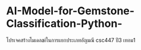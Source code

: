 # AI-Model-for-Gemstone-Classification-Python-
โปรเจคสร้างโมเดลaiในการแยกประเภทอัญมณี csc447 ปี3 เทอม1 
